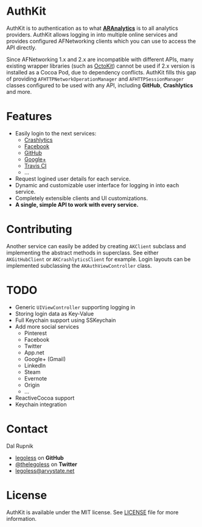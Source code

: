 AuthKit
=======

AuthKit is to authentication as to what [**ARAnalytics**](https://github.com/orta/ARAnalytics) is to all analytics providers. AuthKit allows logging in into multiple online services and provides configured AFNetworking clients which you can use to access the API directly.

Since AFNetworking 1.x and 2.x are incompatible with different APIs, many existing wrapper libraries (such as [OctoKit](https://github.com/octokit/octokit.objc)) cannot be used if 2.x version is installed as a Cocoa Pod, due to dependency conflicts. AuthKit fills this gap of providing `AFHTTPNetworkOperationManager` and `AFHTTPSessionManager`  classes configured to be used with any API, including **GitHub**, **Crashlytics** and more.

# Features

- Easily login to the next services:
  - [Crashlytics](http://www.crashlytics.com)
  - [Facebook](https://www.facebook.com)
  - [GitHub](https://github.com)
  - [Google+](https://plus.google.com)
  - [Travis CI](http://travis-ci.com)
  - ...
- Request logined user details for each service.
- Dynamic and customizable user interface for logging in into each service.
- Completely extensible clients and UI customizations.
- **A single, simple API to work with every service.**

# Contributing

Another service can easily be added by creating `AKClient` subclass and implementing the abstract methods in superclass. See either `AKGitHubClient` or `AKCrashlyticsClient` for example. Login layouts can be implemented subclassing the `AKAuthViewController` class.

# TODO

- Generic `UIViewController` supporting logging in
- Storing login data as Key-Value
- Full Keychain support using SSKeychain
- Add more social services
  - Pinterest
  - Facebook
  - Twitter
  - App.net
  - Google+ (Gmail)
  - LinkedIn
  - Steam
  - Evernote
  - Origin
  - ...
- ReactiveCocoa support
- Keychain integration

Contact
======

Dal Rupnik

- [legoless](https://github.com/legoless) on **GitHub**
- [@thelegoless](https://twitter.com/thelegoless) on **Twitter**
- [legoless@arvystate.net](mailto:legoless@arvystate.net)

License
======

AuthKit is available under the MIT license. See [LICENSE](https://github.com/Legoless/AuthKit/blob/master/LICENSE) file for more information.
